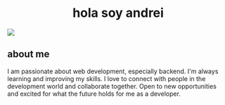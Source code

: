 <div align="center">
  <h1 align="center">hola soy andrei</h1>
</div>

![](https://images5.alphacoders.com/106/1066821.jpg)


## about me 

I am passionate about web development, especially backend. I'm
always learning and improving my skills. I love to connect with people in the
development world and collaborate together. Open to new opportunities and
excited for what the future holds for me as a developer. 
